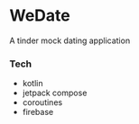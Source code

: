 # WeDate

A tinder mock dating application

### Tech 
 * kotlin
 * jetpack compose
 * coroutines
 * firebase
